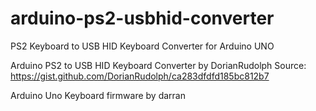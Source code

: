 # arduino-ps2-usbhid-converter
PS2 Keyboard to USB HID Keyboard Converter for Arduino UNO

Arduino PS2 to USB HID Keyboard Converter by DorianRudolph
Source: https://gist.github.com/DorianRudolph/ca283dfdfd185bc812b7

Arduino Uno Keyboard firmware by darran
